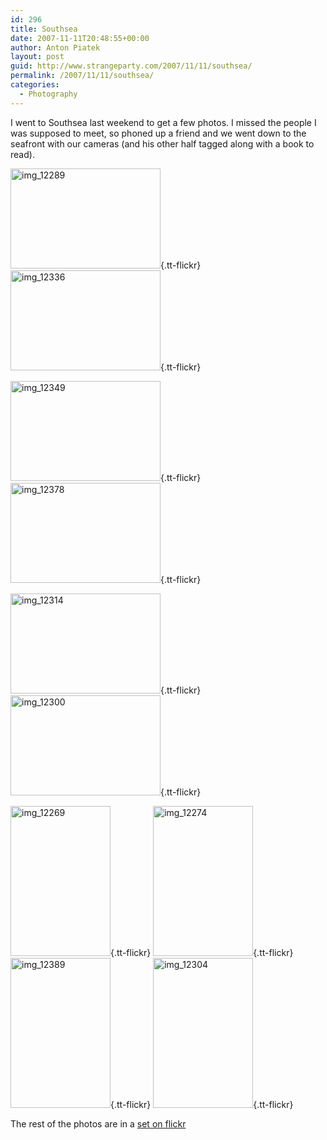 ```yaml
---
id: 296
title: Southsea
date: 2007-11-11T20:48:55+00:00
author: Anton Piatek
layout: post
guid: http://www.strangeparty.com/2007/11/11/southsea/
permalink: /2007/11/11/southsea/
categories:
  - Photography
---
```

I went to Southsea last weekend to get a few photos. I missed the people I was supposed to meet, so phoned up a friend and we went down to the seafront with our cameras (and his other half tagged along with a book to read).

[<img src="http://farm3.static.flickr.com/2418/1966465956_d30ac37347_m.jpg" alt="img_12289" border="0" height="160" width="240" />](http://www.flickr.com/photos/antonpiatek/1966465956/){.tt-flickr} <span class="tt-flickr"></span>[<img src="http://farm3.static.flickr.com/2322/1965658945_5e7328b659_m.jpg" alt="img_12336" border="0" height="160" width="240" />](http://www.flickr.com/photos/antonpiatek/1965658945/){.tt-flickr}<span class="tt-flickr"> </span>

[<img src="http://farm3.static.flickr.com/2343/1965661367_636b43e298_m.jpg" alt="img_12349" border="0" height="160" width="240" />](http://www.flickr.com/photos/antonpiatek/1965661367/){.tt-flickr} <span class="tt-flickr"></span>[<img src="http://farm3.static.flickr.com/2367/1966495792_fc0c20593a_m.jpg" alt="img_12378" border="0" height="160" width="240" />](http://www.flickr.com/photos/antonpiatek/1966495792/){.tt-flickr}

[<img src="http://farm3.static.flickr.com/2189/1966479904_127e5a9cce_m.jpg" alt="img_12314" border="0" height="160" width="240" />](http://www.flickr.com/photos/antonpiatek/1966479904/){.tt-flickr} <span class="tt-flickr"></span>[<img src="http://farm3.static.flickr.com/2206/1966472036_e38f3aab97_m.jpg" alt="img_12300" border="0" height="160" width="240" />](http://www.flickr.com/photos/antonpiatek/1966472036/){.tt-flickr}<span class="tt-flickr"> </span>

[<img src="http://farm3.static.flickr.com/2392/1965624561_bfb1221791_m.jpg" alt="img_12269" border="0" height="240" width="160" />](http://www.flickr.com/photos/antonpiatek/1965624561/){.tt-flickr} <span class="tt-flickr"></span>[<img src="http://farm3.static.flickr.com/2033/1965626975_b6c048f1eb_m.jpg" alt="img_12274" border="0" height="240" width="160" />](http://www.flickr.com/photos/antonpiatek/1965626975/){.tt-flickr} <span class="tt-flickr"></span>[<img src="http://farm3.static.flickr.com/2416/1965671597_7ff5007d7b_m.jpg" alt="img_12389" border="0" height="240" width="160" />](http://www.flickr.com/photos/antonpiatek/1965671597/){.tt-flickr} <span class="tt-flickr"></span>[<img src="http://farm3.static.flickr.com/2348/1965650659_5d6f9ecf08_m.jpg" alt="img_12304" border="0" height="240" width="160" />](http://www.flickr.com/photos/antonpiatek/1965650659/){.tt-flickr}

The rest of the photos are in a [set on flickr](http://www.flickr.com/photos/antonpiatek/sets/72157603081815720/)
